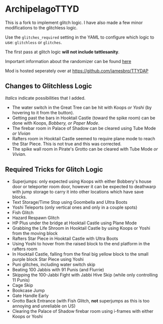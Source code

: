 # ArchipelagoTTYD

This is a fork to implement glitch logic. I have also made a few minor modifications to the glitchless logic.

Use the `glitches_required` setting in the YAML to configure which logic to use: `glitchless` or `glitches`.

The first pass at glitch logic **will not include tattlesanity**.

Important information about the randomizer can be found [here](https://github.com/jamesbrq/ArchipelagoTTYD/blob/main/docs/en_Paper%20Mario%20The%20Thousand-Year%20Door.md)

Mod is hosted seperately over at https://github.com/jamesbrq/TTYDAP

## Changes to Glitchless Logic
_Italics_ indicate possibilities that I added.
- The water switch in the Great Tree can be hit with Koops _or Yoshi_ (by hovering to it from the button).
- Getting past the bars in Hooktail Castle (toward the spike room) can be done with Koops, _Bobbery, or Paper Mode_.
- The firebar room in Palace of Shadow can be cleared using Tube Mode _or Vivian_
- Rafters room in Hooktail Castle seemed to require plane mode to reach the Star Piece. This is not true and this was corrected.
- The spike wall room in Pirate's Grotto can be cleared with Tube Mode _or Vivian_.

## Required Tricks for Glitch Logic
- Superjumps: only expected using Koops with either Bobbery's house door or teleporter room door, however it can be expected to deathwarp with jump storage to carry it into other locations which have save blocks.
- Text Storage/Time Stop using Goombella and Ultra Boots
- Yoshi Teleports (only vertical ones and only in a couple spots)
- Fish Glitch
- Hazard Respawn Glitch
- HP Plus under the bridge at Hooktail Castle using Plane Mode
- Grabbing the Life Shroom in Hooktail Castle by using Koops or Yoshi from the moving block
- Rafters Star Piece in Hooktail Castle with Ultra Boots
- Using Yoshi to hover from the raised block to the end platform in the rafters room
- In Hooktail Castle, falling from the final big yellow block to the small purple block Star Piece using Yoshi
- Puni glitches, including water switch skip
- Beating 100 Jabbis with 91 Punis (and Flurrie)
- Skipping the 100-Jabbi Fight with Jabbi Hive Skip (while only controlling 11 Punis)
- Cage Skip
- Bookcase Jump
- Gate Handle Early
- Grotto Back Entrance (with Fish Glitch, **not** superjumps as this is too annoying and unreliable on US)
- Clearing the Palace of Shadow firebar room using i-frames with either Koops or Yoshi
